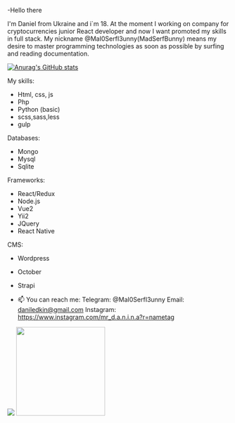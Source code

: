 -Hello there 
 
I'm Daniel from Ukraine and i`m 18. At the moment I working on company for cryptocurrencies junior React developer and now I want promoted my skills in full stack.
My nickname @MaI0SerfI3unny(MadSerfBunny) means my desire to master programming technologies as soon as possible by surfing and reading documentation.

[![Anurag's GitHub stats](https://github-readme-stats.vercel.app/api?username=MaI0SerfI3unny)](https://github.com/anuraghazra/github-readme-stats)

My skills:
- Html, css, js
- Php
- Python (basic)
- scss,sass,less
- gulp

Databases:
- Mongo
- Mysql
- Sqlite

Frameworks:
- React/Redux
- Node.js
- Vue2
- Yii2
- JQuery
- React Native

CMS:
- Wordpress
- October
- Strapi

- 📫 You can reach me:
    Telegram: @MaI0SerfI3unny
    Email: daniledkin@gmail.com
    Instagram: https://www.instagram.com/mr_d.a.n.i.n.a?r=nametag

<a href="https://media.kyrrex.com/"><img src="https://i.imgflip.com/5g9gae.gif"></a>
<a href="https://kyrrex.com/en/blog/"><img height="202" src="https://i.imgflip.com/5l3jai.gif"></a>
